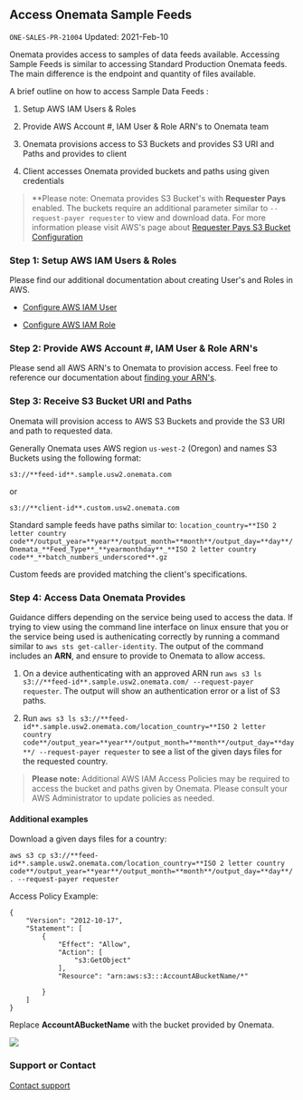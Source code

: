 ## Access Onemata Sample Feeds
`ONE-SALES-PR-21004` Updated: 2021-Feb-10

Onemata provides access to samples of data feeds available. Accessing Sample Feeds is similar to accessing Standard Production Onemata feeds. The main difference is the endpoint and quantity of files available. 

A brief outline on how to access Sample Data Feeds :

1. Setup AWS IAM Users & Roles

2. Provide AWS Account #, IAM User & Role ARN's to Onemata team

3. Onemata provisions access to S3 Buckets and provides S3 URI and Paths and provides to client

4. Client accesses Onemata provided buckets and paths using given credentials

> **Please note: Onemata provides S3 Bucket's with **Requester Pays** enabled. The buckets require an additional parameter similar to `--request-payer requester` to view and download data. For more information please visit AWS's page about [Requester Pays S3 Bucket Configuration](https://docs.aws.amazon.com/AmazonS3/latest/userguide/RequesterPaysBuckets.html)

### Step 1: Setup AWS IAM Users & Roles

Please find our additional documentation about creating User's and Roles in AWS.

- [Configure AWS IAM User](https://onemata.github.io/configure-aws-iam-user.html)

- [Configure AWS IAM Role](https://onemata.github.io/configure-aws-iam-role.html)

### Step 2: Provide AWS Account #, IAM User & Role ARN's

Please send all AWS ARN's to Onemata to provision access. Feel free to reference our documentation about [finding your ARN's](https://onemata.github.io/retrieve-aws-iam-arn.html). 

### Step 3: Receive S3 Bucket URI and Paths

Onemata will provision access to AWS S3 Buckets and provide the S3 URI and path to requested data.

Generally Onemata uses AWS region `us-west-2` (Oregon) and names S3 Buckets using the following format:

```
s3://**feed-id**.sample.usw2.onemata.com
```

or

```
s3://**client-id**.custom.usw2.onemata.com
```

Standard sample feeds have paths similar to: `location_country=**ISO 2 letter country code**/output_year=**year**/output_month=**month**/output_day=**day**/Onemata_**Feed_Type**_**yearmonthday**_**ISO 2 letter country code**_**batch_numbers_underscored**.gz`

Custom feeds are provided matching the client's specifications.

### Step 4: Access Data Onemata Provides

Guidance differs depending on the service being used to access the data. If trying to view using the command line interface on linux ensure that you or the service being used is authenicating correctly by running a command similar to `aws sts get-caller-identity`. The output of the command includes an **ARN**, and ensure to provide to Onemata to allow access.

1. On a device authenticating with an approved ARN run `aws s3 ls s3://**feed-id**.sample.usw2.onemata.com/ --request-payer requester`. The output will show an authentication error or a list of S3 paths.

2. Run `aws s3 ls s3://**feed-id**.sample.usw2.onemata.com/location_country=**ISO 2 letter country code**/output_year=**year**/output_month=**month**/output_day=**day**/ --request-payer requester` to see a list of the given days files for the requested country. 

> **Please note:** Additional AWS IAM Access Policies may be required to access the bucket and paths given by Onemata. Please consult your AWS Administrator to update policies as needed. 

#### Additional examples

Download a given days files for a country: 
```
aws s3 cp s3://**feed-id**.sample.usw2.onemata.com/location_country=**ISO 2 letter country code**/output_year=**year**/output_month=**month**/output_day=**day**/ . --request-payer requester
```

Access Policy Example:
```
{
    "Version": "2012-10-17",
    "Statement": [
        {
            "Effect": "Allow",
            "Action": [
                "s3:GetObject"
            ],
            "Resource": "arn:aws:s3:::AccountABucketName/*"

        }
    ]
}
```
Replace **AccountABucketName** with the bucket provided by Onemata. 


![](https://www.onemata.com/hs-fs/hubfs/Logos/Onemata%20Logo%20-%20wide.png)


### Support or Contact

[Contact support](https://www.onemata.com/contact)
